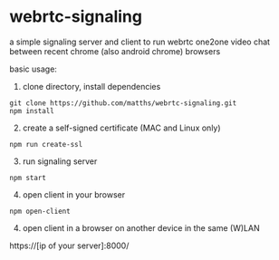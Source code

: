 # webrtc-signaling

a simple signaling server and client to run webrtc one2one video chat between recent chrome (also android chrome) browsers

basic usage:

1. clone directory, install dependencies

```shell
git clone https://github.com/matths/webrtc-signaling.git
npm install
```

2. create a self-signed certificate (MAC and Linux only)

```shell
npm run create-ssl
```

3. run signaling server

```shell
npm start
```

4. open client in your browser

```shell
npm open-client
```

4. open client in a browser on another device in the same (W)LAN

https://[ip of your server]:8000/
